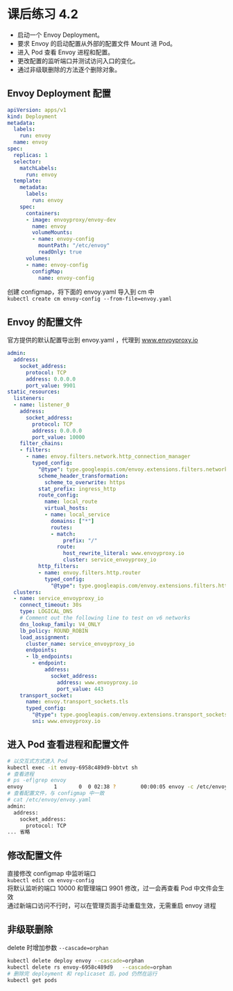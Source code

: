 

# 课后练习 4.2
* 启动一个 Envoy Deployment。
* 要求 Envoy 的启动配置从外部的配置文件 Mount 进 Pod。
* 进入 Pod 查看 Envoy 进程和配置。
* 更改配置的监听端口并测试访问入口的变化。
* 通过非级联删除的方法逐个删除对象。

## Envoy Deployment 配置
```yaml
apiVersion: apps/v1
kind: Deployment
metadata:
  labels:
    run: envoy
  name: envoy
spec:
  replicas: 1
  selector:
    matchLabels:
      run: envoy
  template:
    metadata:
      labels:
        run: envoy
    spec:
      containers:
      - image: envoyproxy/envoy-dev
        name: envoy
        volumeMounts:
        - name: envoy-config
          mountPath: "/etc/envoy"
          readOnly: true
      volumes:
      - name: envoy-config
        configMap:
          name: envoy-config
```


创建 configmap，将下面的 envoy.yaml 导入到 cm 中  
`kubectl create cm envoy-config --from-file=envoy.yaml`

## Envoy 的配置文件


官方提供的默认配置导出到 envoy.yaml ，代理到 www.envoyproxy.io
```yaml
admin:
  address:
    socket_address:
      protocol: TCP
      address: 0.0.0.0
      port_value: 9901
static_resources:
  listeners:
  - name: listener_0
    address:
      socket_address:
        protocol: TCP
        address: 0.0.0.0
        port_value: 10000
    filter_chains:
    - filters:
      - name: envoy.filters.network.http_connection_manager
        typed_config:
          "@type": type.googleapis.com/envoy.extensions.filters.network.http_connection_manager.v3.HttpConnectionManager
          scheme_header_transformation:
            scheme_to_overwrite: https
          stat_prefix: ingress_http
          route_config:
            name: local_route
            virtual_hosts:
            - name: local_service
              domains: ["*"]
              routes:
              - match:
                  prefix: "/"
                route:
                  host_rewrite_literal: www.envoyproxy.io
                  cluster: service_envoyproxy_io
          http_filters:
          - name: envoy.filters.http.router
            typed_config:
              "@type": type.googleapis.com/envoy.extensions.filters.http.router.v3.Router
  clusters:
  - name: service_envoyproxy_io
    connect_timeout: 30s
    type: LOGICAL_DNS
    # Comment out the following line to test on v6 networks
    dns_lookup_family: V4_ONLY
    lb_policy: ROUND_ROBIN
    load_assignment:
      cluster_name: service_envoyproxy_io
      endpoints:
      - lb_endpoints:
        - endpoint:
            address:
              socket_address:
                address: www.envoyproxy.io
                port_value: 443
    transport_socket:
      name: envoy.transport_sockets.tls
      typed_config:
        "@type": type.googleapis.com/envoy.extensions.transport_sockets.tls.v3.UpstreamTlsContext
        sni: www.envoyproxy.io


```

## 进入 Pod 查看进程和配置文件
```bash
# 以交互式方式进入 Pod 
kubectl exec -it envoy-6958c489d9-bbtvt sh
# 查看进程
# ps -ef|grep envoy
envoy          1       0  0 02:38 ?        00:00:05 envoy -c /etc/envoy/envoy.yaml
# 查看配置文件，与 configmap 中一致
# cat /etc/envoy/envoy.yaml     
admin:
  address:
    socket_address:
      protocol: TCP
... 省略
```

## 修改配置文件
直接修改 configmap 中监听端口  
`kubectl edit cm envoy-config`    
将默认监听的端口 10000 和管理端口 9901 修改，过一会再查看 Pod 中文件会生效  
通过新端口访问不行时，可以在管理页面手动重载生效，无需重启 envoy 进程 

## 非级联删除
delete 时增加参数 `--cascade=orphan`
```bash
kubectl delete deploy envoy --cascade=orphan
kubectl delete rs envoy-6958c489d9   --cascade=orphan
# 删除完 deployment 和 replicaset 后，pod 仍然在运行
kubectl get pods

```